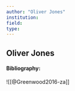 ```yaml
---
author: "Oliver Jones"
institution:
field:
type:
---
```


## Oliver Jones
#### Bibliography:

![[@Greenwood2016-za]]
